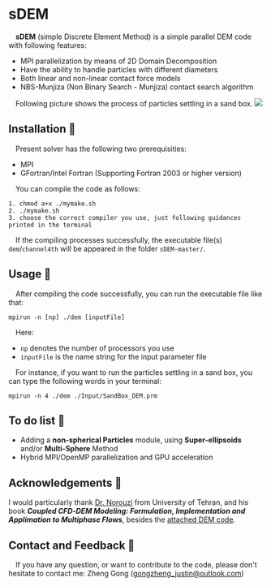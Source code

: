 # sDEM
&emsp;**sDEM** (simple Discrete Element Method) is a simple parallel DEM code with following features:

* MPI parallelization by means of 2D Domain Decomposition
* Have the ability to handle particles with different diameters
* Both linear and non-linear contact force models
* NBS-Munjiza (Non Binary Search - Munjiza) contact search algorithm

&emsp;Following picture shows the process of particles settling in a sand box.
![](doc/sandbox.gif)


## Installation :briefcase:
&emsp;Present solver has the following two prerequisities:

* MPI
* GFortran/Intel Fortran (Supporting Fortran 2003 or higher version)

&emsp;You can compile the code as follows:
```
1. chmod a+x ./mymake.sh
2. ./mymake.sh
3. choose the correct compiler you use, just following guidances printed in the terminal
```
&emsp;If the compiling processes successfully, the executable file(s) `dem`/`channel4th` will be appeared in the folder `sDEM-master/`.

## Usage :book:
&emsp;After compiling the code successfully, you can run the executable file like that:
```
mpirun -n [np] ./dem [inputFile]
```
&emsp;Here:
* `np` denotes the number of processors you use
* `inputFile` is the name string for the input parameter file  

&emsp;For instance, if you want to run the particles settling in a sand box, you can type the following words in your terminal:
```
mpirun -n 4 ./dem ./Input/SandBox_DEM.prm
```
## To do list :muscle:
* Adding a **non-spherical Particles** module, using **Super-ellipsoids** and/or **Multi-Sphere** Method
* Hybrid MPI/OpenMP parallelization and GPU acceleration  

## Acknowledgements :clap:
  I would particularly thank [Dr. Norouzi](https://www.researchgate.net/profile/Hamid-Norourzi) from University of Tehran, and his book **_Coupled CFD‐DEM Modeling: Formulation, Implementation and Applimation to Multiphase Flows_**, besides the [attached DEM code](https://www.wiley.com//legacy/wileychi/norouzi/form.html?type=SupplementaryMaterial). 

## Contact and Feedback :email:
&emsp;If you have any question, or want to contribute to the code, please don't hesitate to contact me: Zheng Gong (gongzheng_justin@outlook.com)
